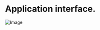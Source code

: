 # Application interface.
![Image](https://github.com/user-attachments/assets/1f45d342-db8a-4740-bcc7-0ad01a8e6cdc)
